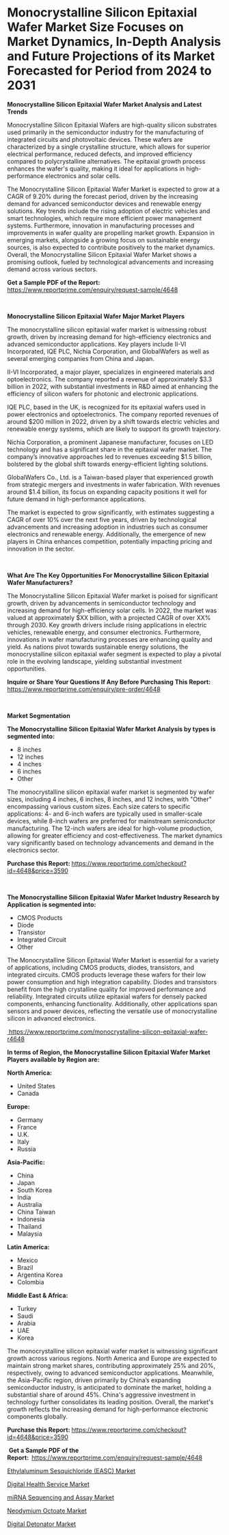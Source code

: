 <p><h1>Monocrystalline Silicon Epitaxial Wafer Market Size Focuses on Market Dynamics, In-Depth Analysis and Future Projections of its Market Forecasted for Period from 2024 to 2031</h1></p><p><strong>Monocrystalline Silicon Epitaxial Wafer Market Analysis and Latest Trends</strong></p>
<p><p>Monocrystalline Silicon Epitaxial Wafers are high-quality silicon substrates used primarily in the semiconductor industry for the manufacturing of integrated circuits and photovoltaic devices. These wafers are characterized by a single crystalline structure, which allows for superior electrical performance, reduced defects, and improved efficiency compared to polycrystalline alternatives. The epitaxial growth process enhances the wafer's quality, making it ideal for applications in high-performance electronics and solar cells.</p><p>The Monocrystalline Silicon Epitaxial Wafer Market is expected to grow at a CAGR of 9.20% during the forecast period, driven by the increasing demand for advanced semiconductor devices and renewable energy solutions. Key trends include the rising adoption of electric vehicles and smart technologies, which require more efficient power management systems. Furthermore, innovation in manufacturing processes and improvements in wafer quality are propelling market growth. Expansion in emerging markets, alongside a growing focus on sustainable energy sources, is also expected to contribute positively to the market dynamics. Overall, the Monocrystalline Silicon Epitaxial Wafer Market shows a promising outlook, fueled by technological advancements and increasing demand across various sectors.</p></p>
<p><strong>Get a Sample PDF of the Report:&nbsp;</strong> <a href="https://www.reportprime.com/enquiry/request-sample/4648">https://www.reportprime.com/enquiry/request-sample/4648</a></p>
<p>&nbsp;</p>
<p><strong>Monocrystalline Silicon Epitaxial Wafer Major Market Players</strong></p>
<p><p>The monocrystalline silicon epitaxial wafer market is witnessing robust growth, driven by increasing demand for high-efficiency electronics and advanced semiconductor applications. Key players include II-VI Incorporated, IQE PLC, Nichia Corporation, and GlobalWafers as well as several emerging companies from China and Japan.</p><p>II-VI Incorporated, a major player, specializes in engineered materials and optoelectronics. The company reported a revenue of approximately $3.3 billion in 2022, with substantial investments in R&D aimed at enhancing the efficiency of silicon wafers for photonic and electronic applications. </p><p>IQE PLC, based in the UK, is recognized for its epitaxial wafers used in power electronics and optoelectronics. The company reported revenues of around $200 million in 2022, driven by a shift towards electric vehicles and renewable energy systems, which are likely to support its growth trajectory.</p><p>Nichia Corporation, a prominent Japanese manufacturer, focuses on LED technology and has a significant share in the epitaxial wafer market. The company’s innovative approaches led to revenues exceeding $1.5 billion, bolstered by the global shift towards energy-efficient lighting solutions.</p><p>GlobalWafers Co., Ltd. is a Taiwan-based player that experienced growth from strategic mergers and investments in wafer fabrication. With revenues around $1.4 billion, its focus on expanding capacity positions it well for future demand in high-performance applications.</p><p>The market is expected to grow significantly, with estimates suggesting a CAGR of over 10% over the next five years, driven by technological advancements and increasing adoption in industries such as consumer electronics and renewable energy. Additionally, the emergence of new players in China enhances competition, potentially impacting pricing and innovation in the sector.</p></p>
<p>&nbsp;</p>
<p><strong>What Are The Key Opportunities For Monocrystalline Silicon Epitaxial Wafer Manufacturers?</strong></p>
<p><p>The Monocrystalline Silicon Epitaxial Wafer market is poised for significant growth, driven by advancements in semiconductor technology and increasing demand for high-efficiency solar cells. In 2022, the market was valued at approximately $XX billion, with a projected CAGR of over XX% through 2030. Key growth drivers include rising applications in electric vehicles, renewable energy, and consumer electronics. Furthermore, innovations in wafer manufacturing processes are enhancing quality and yield. As nations pivot towards sustainable energy solutions, the monocrystalline silicon epitaxial wafer segment is expected to play a pivotal role in the evolving landscape, yielding substantial investment opportunities.</p></p>
<p><strong>Inquire or Share Your Questions If Any Before Purchasing This Report:</strong> <a href="https://www.reportprime.com/enquiry/pre-order/4648">https://www.reportprime.com/enquiry/pre-order/4648</a></p>
<p>&nbsp;</p>
<p><strong>Market Segmentation</strong></p>
<p><strong>The Monocrystalline Silicon Epitaxial Wafer Market Analysis by types is segmented into:</strong></p>
<p><ul><li>8 inches</li><li>12 inches</li><li>4 inches</li><li>6 inches</li><li>Other</li></ul></p>
<p><p>The monocrystalline silicon epitaxial wafer market is segmented by wafer sizes, including 4 inches, 6 inches, 8 inches, and 12 inches, with "Other" encompassing various custom sizes. Each size caters to specific applications: 4- and 6-inch wafers are typically used in smaller-scale devices, while 8-inch wafers are preferred for mainstream semiconductor manufacturing. The 12-inch wafers are ideal for high-volume production, allowing for greater efficiency and cost-effectiveness. The market dynamics vary significantly based on technology advancements and demand in the electronics sector.</p></p>
<p><strong>Purchase this Report:&nbsp;</strong><a href="https://www.reportprime.com/checkout?id=4648&price=3590">https://www.reportprime.com/checkout?id=4648&price=3590</a></p>
<p>&nbsp;</p>
<p><strong>The Monocrystalline Silicon Epitaxial Wafer Market Industry Research by Application is segmented into:</strong></p>
<p><ul><li>CMOS Products</li><li>Diode</li><li>Transistor</li><li>Integrated Circuit</li><li>Other</li></ul></p>
<p><p>The Monocrystalline Silicon Epitaxial Wafer Market is essential for a variety of applications, including CMOS products, diodes, transistors, and integrated circuits. CMOS products leverage these wafers for their low power consumption and high integration capability. Diodes and transistors benefit from the high crystalline quality for improved performance and reliability. Integrated circuits utilize epitaxial wafers for densely packed components, enhancing functionality. Additionally, other applications span sensors and power devices, reflecting the versatile use of monocrystalline silicon in advanced electronics.</p></p>
<p><a href="https://www.reportprime.com/monocrystalline-silicon-epitaxial-wafer-r4648">&nbsp;https://www.reportprime.com/monocrystalline-silicon-epitaxial-wafer-r4648</a></p>
<p><strong>In terms of Region, the Monocrystalline Silicon Epitaxial Wafer Market Players available by Region are:</strong></p>
<p>
    <p> <strong> North America: </strong>
        <ul>
            <li>United States</li>
            <li>Canada</li>
        </ul>
        </p> 
    <p> <strong> Europe: </strong>
        <ul>
            <li>Germany</li>
            <li>France</li>
            <li>U.K.</li>
            <li>Italy</li>
            <li>Russia</li>
        </ul>
        </p> 
    <p> <strong> Asia-Pacific: </strong>
        <ul>
            <li>China</li>
            <li>Japan</li>
            <li>South Korea</li>
            <li>India</li>
            <li>Australia</li>
            <li>China Taiwan</li>
            <li>Indonesia</li>
            <li>Thailand</li>
            <li>Malaysia</li>
        </ul>
        </p> 
    <p> <strong> Latin America: </strong>
        <ul>
            <li>Mexico</li>
            <li>Brazil</li>
            <li>Argentina Korea</li>
            <li>Colombia</li>
        </ul>
        </p> 
    <p> <strong> Middle East & Africa: </strong>
        <ul>
            <li>Turkey</li>
            <li>Saudi</li>
            <li>Arabia</li>
            <li>UAE</li>
            <li>Korea</li>
        </ul>
    </p>
    </p>
<p><p>The monocrystalline silicon epitaxial wafer market is witnessing significant growth across various regions. North America and Europe are expected to maintain strong market shares, contributing approximately 25% and 20%, respectively, owing to advanced semiconductor applications. Meanwhile, the Asia-Pacific region, driven primarily by China’s expanding semiconductor industry, is anticipated to dominate the market, holding a substantial share of around 45%. China's aggressive investment in technology further consolidates its leading position. Overall, the market's growth reflects the increasing demand for high-performance electronic components globally.</p></p>
<p><strong>Purchase this Report: </strong><a href="https://www.reportprime.com/checkout?id=4648&price=3590">https://www.reportprime.com/checkout?id=4648&price=3590</a></p>
<p>&nbsp;<strong>Get a Sample PDF of the Report:&nbsp;&nbsp;</strong><a href="https://www.reportprime.com/enquiry/request-sample/4648">https://www.reportprime.com/enquiry/request-sample/4648</a></p>
<p><strong></strong></p>
<p><p><a href="https://issuu.com/reportprime-2/docs/ethylaluminum-sesquichloride-easc-m_fc8558664ff001">Ethylaluminum Sesquichloride (EASC) Market</a></p><p><a href="https://www.linkedin.com/pulse/digital-health-service-market-global-trends-forecast-2024--w0k5e?trackingId=dPuj877gSwGbRbQXPV%2F%2F%2Fg%3D%3D">Digital Health Service Market</a></p><p><a href="https://www.linkedin.com/pulse/mirna-sequencing-assay-market-size-growth-trends-industry-okvde?trackingId=syp4OVxeSJayreVsMqSX%2Fg%3D%3D">miRNA Sequencing and Assay Market</a></p><p><a href="https://issuu.com/reportprime-2/docs/neodymium-octoate-market-size-2030._2da129cb2ff7aa">Neodymium Octoate Market</a></p><p><a href="https://github.com/Annahawkins697/Market-Research-Report-List-1/blob/main/digital-detonator-market.md">Digital Detonator Market</a></p></p>